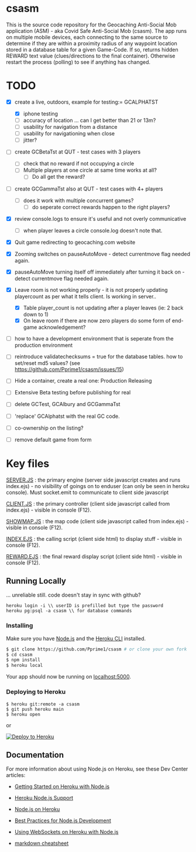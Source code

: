# csasm
This is the source code repository for the Geocaching Anti-Social Mob application (ASM) - aka Covid Safe Anti-Social Mob (csasm).
The app runs on multiple mobile devices, each connecting to the same source to determine if they are within a proximity radius of any waypoint location stored in a database table for a given Game-Code.
If so, returns hidden REWARD text value (clues/directions to the final container). Otherwise restart the process (polling) to see if anything has changed.


# TODO
- [x] create a live, outdoors, example for testing:= GCALPHATST
  - [x] iphone testing
  - [ ] accuracy of location ... can I get better than 21 or 13m?
  - [ ] usability for navigation from a distance
  - [ ] usability for navigationing when close
  - [ ] jitter?
- [ ] create GCBetaTst at QUT - test cases with 3 players
  - [ ] check that no reward if not occupying a circle
  - [ ] Multiple players at one circle at same time works at all?
    - [ ] Do all get the reward?
- [ ] create GCGammaTst also at QUT - test cases with 4+ players
  - [ ] does it work with multiple concurrent games?
    - [ ] do seperate correct rewards happen to the right players?
- [x] review console.logs to ensure it's useful and not overly communicative
  - [ ] when player leaves a circle console.log doesn't note that.
- [x] Quit game redirecting to geocaching.com website
- [x] Zooming switches on pauseAutoMove - detect currentmove flag needed again.
- [x] pauseAutoMove turning itself off immediately after turning it back on - detect currentmove flag needed again.
- [x] Leave room is not working properly - it is not properly updating playercount as per what it tells client. Is working in server.. 
  - [x] Table player_count is not updating after a player leaves (ie: 2 back down to 1)
  - [x] On leave room if there are now zero players do some form of end-game acknowledgement?
- [ ] how to have a development environment that is seperate from the production environment
- [ ] reintroduce validatechecksums = true for the database tables. how to set/reset md5 values? (see https://github.com/Pprime1/csasm/issues/15)
- [ ]  Hide a container, create a real one: Production Releasing
 - [ ] Extensive Beta testing before publishing for real
 - [ ] delete GCTest, GCAlbury and GCGammaTst
 - [ ] 'replace' GCAlphatst with the real GC code.
 - [ ] co-ownership on the listing?
 - [ ] remove default game from form


# Key files

[SERVER.JS](/server.js) : the primary engine (server side javascript creates and runs index.ejs) - no visibility of goings on to enduser (can only be seen in heroku console). Must socket.emit to communicate to client side javascript

[CLIENT.JS](/public/js/client.js) : the primary controller (client side javascript called from index.ejs) - visible in console (F12). 

[SHOWMAP.JS](/public/js/showmap.js) : the map code (client side javascript called from index.ejs) - visible in console (F12). 

[INDEX.EJS](/views/pages/index.ejs) : the calling script (client side html) to display stuff  - visible in console (F12).

[REWARD.EJS](/views/pages/reward.ejs) : the final reward display script (client side html) - visible in console (F12).



## Running Locally 
... unreliable still. code doesn't stay in sync with github?

```
heroku login -i \\ userID is prefilled but type the password
heroku pg:psql -a csasm \\ for database commands
```

### Installing
Make sure you have [Node.js](http://nodejs.org/) and the [Heroku CLI](https://cli.heroku.com/) installed.

```sh
$ git clone https://github.com/Pprime1/csasm # or clone your own fork
$ cd csasm
$ npm install
$ heroku local
```
Your app should now be running on [localhost:5000](http://localhost:5000/).

### Deploying to Heroku

```
$ heroku git:remote -a csasm
$ git push heroku main
$ heroku open
```
or

[![Deploy to Heroku](https://www.herokucdn.com/deploy/button.png)](https://heroku.com/deploy)

## Documentation

For more information about using Node.js on Heroku, see these Dev Center articles:

- [Getting Started on Heroku with Node.js](https://devcenter.heroku.com/articles/getting-started-with-nodejs)
- [Heroku Node.js Support](https://devcenter.heroku.com/articles/nodejs-support)
- [Node.js on Heroku](https://devcenter.heroku.com/categories/nodejs)
- [Best Practices for Node.js Development](https://devcenter.heroku.com/articles/node-best-practices)
- [Using WebSockets on Heroku with Node.js](https://devcenter.heroku.com/articles/node-websockets)

- [markdown cheatsheet](https://github.com/tchapi/markdown-cheatsheet/blob/master/README.md)
